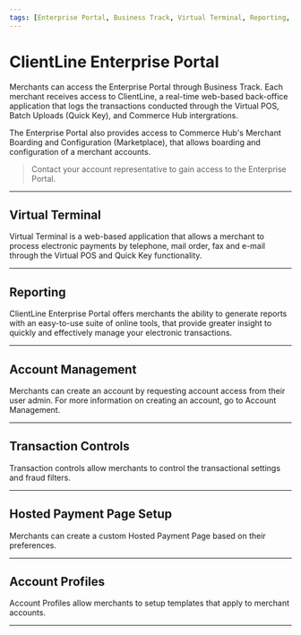 ```yaml
---
tags: [Enterprise Portal, Business Track, Virtual Terminal, Reporting, Settings]
---
```


# ClientLine Enterprise Portal

Merchants can access the Enterprise Portal through Business Track. Each merchant receives access to ClientLine, a real-time web-based back-office application that logs the transactions conducted through the Virtual POS, Batch Uploads (Quick Key), and Commerce Hub intergrations. 

The Enterprise Portal also provides access to Commerce Hub's Merchant Boarding and Configuration (Marketplace), that allows boarding and configuration of a merchant accounts. 

<!-- info -->
> Contact your account representative to gain access to the Enterprise Portal.

---

## Virtual Terminal

Virtual Terminal is a web-based application that allows a merchant to process electronic payments by telephone, mail order, fax and e-mail through the Virtual POS and Quick Key functionality.

---

## Reporting

ClientLine Enterprise Portal offers merchants the ability to generate reports with an easy-to-use suite of online tools, that provide greater insight to quickly and effectively manage your electronic transactions.

---

## Account Management

Merchants can create an account by requesting account access from their user admin. For more information on creating an account, go to Account Management.

---

## Transaction Controls

Transaction controls allow merchants to control the transactional settings and fraud filters.

---

## Hosted Payment Page Setup

Merchants can create a custom Hosted Payment Page based on their preferences.

---
## Account Profiles 

Account Profiles allow merchants to setup templates that apply to merchant accounts.

---
